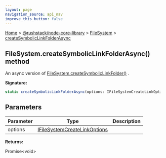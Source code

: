 ```yaml
---
layout: page
navigation_source: api_nav
improve_this_button: false
---
```



[Home](./index.md) &gt; [@rushstack/node-core-library](./node-core-library.md) &gt; [FileSystem](./node-core-library.filesystem.md) &gt; [createSymbolicLinkFolderAsync](./node-core-library.filesystem.createsymboliclinkfolderasync.md)

## FileSystem.createSymbolicLinkFolderAsync() method

An async version of [FileSystem.createSymbolicLinkFolder()](./node-core-library.filesystem.createsymboliclinkfolder.md) .

<b>Signature:</b>

```typescript
static createSymbolicLinkFolderAsync(options: IFileSystemCreateLinkOptions): Promise<void>;
```

## Parameters

|  Parameter | Type | Description |
|  --- | --- | --- |
|  options | [IFileSystemCreateLinkOptions](./node-core-library.ifilesystemcreatelinkoptions.md) |  |

<b>Returns:</b>

Promise&lt;void&gt;

